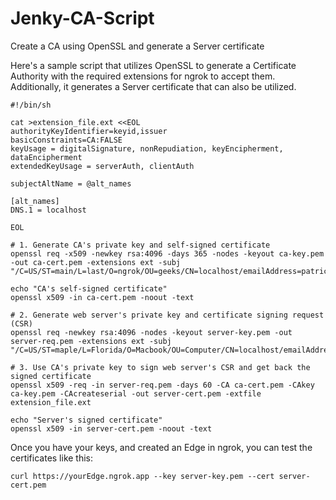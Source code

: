 # Jenky-CA-Script
Create a CA using OpenSSL and generate a Server certificate

Here's a sample script that utilizes OpenSSL to generate a Certificate Authority with the required extensions for ngrok to accept them. Additionally, it generates a Server certificate that can also be utilized.

```
#!/bin/sh

cat >extension_file.ext <<EOL
authorityKeyIdentifier=keyid,issuer
basicConstraints=CA:FALSE
keyUsage = digitalSignature, nonRepudiation, keyEncipherment, dataEncipherment
extendedKeyUsage = serverAuth, clientAuth

subjectAltName = @alt_names

[alt_names]
DNS.1 = localhost

EOL

# 1. Generate CA's private key and self-signed certificate
openssl req -x509 -newkey rsa:4096 -days 365 -nodes -keyout ca-key.pem -out ca-cert.pem -extensions ext -subj "/C=US/ST=main/L=last/O=ngrok/OU=geeks/CN=localhost/emailAddress=patrick@ngrok.com"

echo "CA's self-signed certificate"
openssl x509 -in ca-cert.pem -noout -text

# 2. Generate web server's private key and certificate signing request (CSR)
openssl req -newkey rsa:4096 -nodes -keyout server-key.pem -out server-req.pem -extensions ext -subj "/C=US/ST=maple/L=Florida/O=Macbook/OU=Computer/CN=localhost/emailAddress=patrickmacbook@ngrok.com"

# 3. Use CA's private key to sign web server's CSR and get back the signed certificate
openssl x509 -req -in server-req.pem -days 60 -CA ca-cert.pem -CAkey ca-key.pem -CAcreateserial -out server-cert.pem -extfile extension_file.ext

echo "Server's signed certificate"
openssl x509 -in server-cert.pem -noout -text
```
Once you have your keys, and created an Edge in ngrok, you can test the certificates like this:
```
curl https://yourEdge.ngrok.app --key server-key.pem --cert server-cert.pem
```
